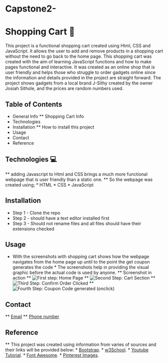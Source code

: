 # Capstone2-

# Shopping Cart 🛒 
 This project is a functional shopping cart created using Html, CSS and JavaScript. 
 It allows the user to add and remove products in a shopping cart without the need to go back to the home page. 
 This shopping cart was created with the aim of learning JavaScript functions and how to make pages functional and interactive. 
 It was created as an online shop  that is user friendly and helps those who struggle to order gadgets online since the information and details provided in the project are         straight forward. 
 The project shows gadgets from a local brand J-Sithy created by the owner Josiah Sithole, and the prices are random numbers used.  

 ## Table of Contents 

   * General Info
     ** Shopping Cart Info
   * Technologies   
   * Installation
      ** How to install this project
   * Usage   
   * Contact  
   * Reference
 
  ## Technologies 💻 
  
   ** adding Javascript to Html and CSS brings a much more functional webpage that is user friendly than a static one. 
   ** So the webpage was created using;
         * HTML 
         * CSS
         * JavaScript

  ## Installation
   * Step 1 - Clone the repo
   * Step 2 - should have a text editor installed first
   * Step 3 - Should not rename files and all files should have their extensions checked 

  ## Usage 

   * With the screenshots with shopping cart shows how the webpage navigates from the home page up until to the point the get coupon generates the code
    * The screenshots help in providing the visual graphic before the actual code is used by anyone.
           ** Screenshot in action
           ** ![First step: Home Page](./images/homepage.jpg)
           ** ![Second Step: Cart Section](./images/cartSection.jpg)
           ** ![Third Step: Confirm Order Clicked](./images/confirmOrder.jpg)
           ** ![Fourth Step: Coupon Code generated (onclick)](./images/coupon.jpg)

  ## Contact

   ** [Email](sitholejosiah7@gmail.com)
   ** [Phone number](+27603191619)
     
  ## Reference
  
   ** This project was created using information from varies of sources and their links will be provided below:
       * [Bootstrap](https://getbootstrap.com/docs/5.1/getting-started/introduction/).
       * [w3School](https://www.w3schools.com/js/).
       * [Youtube Tutorial](https://www.youtube.com/watch?v=023Psne_-_4&t=1500s).
       * [Font Awesome](https://fontawesome.com/).
       * [Pinterest Images](https://za.pinterest.com/). 


